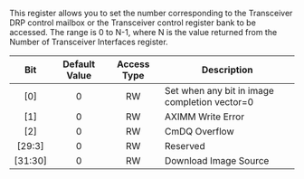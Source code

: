 This register allows you to set the number corresponding to the Transceiver DRP control mailbox or the
Transceiver control register bank to be accessed. The range is 0 to N-1,
where N is the value returned from the Number of Transceiver Interfaces
register.

|Bit|Default Value|Access Type|Description|
|:-----:|:-----:|:-----:|-----|
|[0]|0|RW|Set when any bit in image completion vector=0|
|[1]|0|RW|AXIMM Write Error|
|[2]|0|RW|CmDQ Overflow|
|[29:3]|0|RW|Reserved|
|[31:30]|0|RW|Download Image Source|

